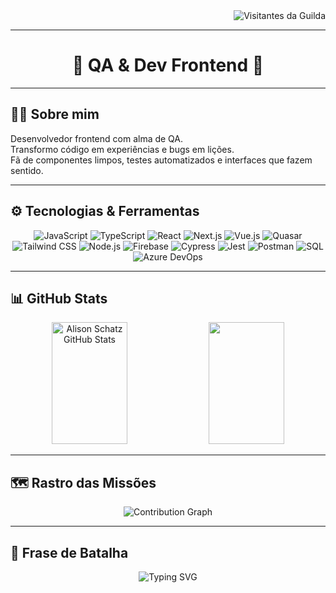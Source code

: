 <div align="right">
  <img src="https://komarev.com/ghpvc/?username=alisonschatz&color=6FA4FC&style=flat-square&label=Visitantes+da+Guilda" alt="Visitantes da Guilda" />
</div>

---

<h1 align="center">🧪 QA & Dev Frontend 🧪</h1>

---

## 👨‍💻 Sobre mim

Desenvolvedor frontend com alma de QA.  
Transformo código em experiências e bugs em lições.  
Fã de componentes limpos, testes automatizados e interfaces que fazem sentido.

---

## ⚙️ Tecnologias & Ferramentas

<div align="center">
  <img alt="JavaScript" src="https://img.shields.io/badge/-JavaScript-F7DF1E?style=flat-square&logo=javascript&logoColor=000" />
  <img alt="TypeScript" src="https://img.shields.io/badge/-TypeScript-3178C6?style=flat-square&logo=typescript&logoColor=fff" />
  <img alt="React" src="https://img.shields.io/badge/-React-61DAFB?style=flat-square&logo=react&logoColor=000" />
  <img alt="Next.js" src="https://img.shields.io/badge/-Next.js-000?style=flat-square&logo=next.js" />
  <img alt="Vue.js" src="https://img.shields.io/badge/-Vue.js-4FC08D?style=flat-square&logo=vue.js&logoColor=fff" />
  <img alt="Quasar" src="https://img.shields.io/badge/-Quasar-1976D2?style=flat-square&logo=quasar&logoColor=fff" />
  <img alt="Tailwind CSS" src="https://img.shields.io/badge/-Tailwind-06B6D4?style=flat-square&logo=tailwind-css&logoColor=fff" />
  <img alt="Node.js" src="https://img.shields.io/badge/-Node.js-339933?style=flat-square&logo=node.js&logoColor=fff" />
  <img alt="Firebase" src="https://img.shields.io/badge/-Firebase-FFCA28?style=flat-square&logo=firebase&logoColor=000" />
  <img alt="Cypress" src="https://img.shields.io/badge/-Cypress-17202C?style=flat-square&logo=cypress&logoColor=white" />
  <img alt="Jest" src="https://img.shields.io/badge/-Jest-C21325?style=flat-square&logo=jest&logoColor=fff" />
  <img alt="Postman" src="https://img.shields.io/badge/-Postman-FF6C37?style=flat-square&logo=postman&logoColor=fff" />
  <img alt="SQL" src="https://img.shields.io/badge/-SQL-003B57?style=flat-square&logo=postgresql&logoColor=white" />
  <img alt="Azure DevOps" src="https://img.shields.io/badge/-Azure%20DevOps-0078D7?style=flat-square&logo=azure-devops&logoColor=fff" />
</div>

---

## 📊 GitHub Stats

<div align="center">
  <img width="49%" height="195px" src="https://github-readme-stats.vercel.app/api?username=alisonschatz&show_icons=true&count_private=true&hide_border=true&title_color=6FA4FC&icon_color=6FA4FC&text_color=c9d1d9&bg_color=0d1117&border_radius=10" alt="Alison Schatz GitHub Stats" /> 
  <img width="49%" height="195px" src="https://github-readme-stats.vercel.app/api/top-langs/?username=alisonschatz&layout=compact&hide_border=true&title_color=6FA4FC&text_color=c9d1d9&bg_color=0d1117&border_radius=10" />
</div>

---

## 🗺️ Rastro das Missões

<div align="center">
  <img src="https://github-readme-activity-graph.vercel.app/graph?username=alisonschatz&theme=react-dark&hide_border=true&area=true&custom_title=Contribui%C3%A7%C3%B5es+Recentes" alt="Contribution Graph" />
</div>

---

## 💬 Frase de Batalha

<div align="center">
  <img src="https://readme-typing-svg.herokuapp.com?font=Fira+Code&size=18&pause=1000&color=6FA4FC&center=true&vCenter=true&width=600&lines=C%C3%B3digo+sem+teste+%C3%A9+bug+em+modo+stealth.;Desenvolver+%C3%A9+f%C3%A1cil.+Testar+bem+%C3%A9+para+her%C3%B3is." alt="Typing SVG" />
</div>
